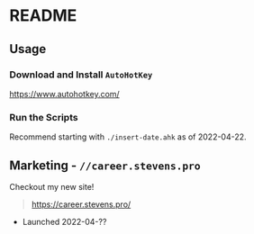# README


## Usage

### Download and Install `AutoHotKey`
https://www.autohotkey.com/

### Run the Scripts
Recommend starting with `./insert-date.ahk` as of 2022-04-22.


## Marketing - `//career.stevens.pro`
Checkout my new site!

> https://career.stevens.pro/

- Launched 2022-04-??